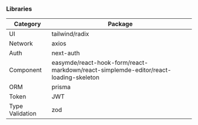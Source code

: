 ### Libraries

| Category        | Package                                                                              |
| --------------- | ------------------------------------------------------------------------------------ |
| UI              | tailwind/radix                                                                       |
| Network         | axios                                                                                |
| Auth            | next-auth                                                                            |
| Component       | easymde/react-hook-form/react-markdown/react-simplemde-editor/react-loading-skeleton |
| ORM             | prisma                                                                               |
| Token           | JWT                                                                                  |
| Type Validation | zod                                                                                  |
